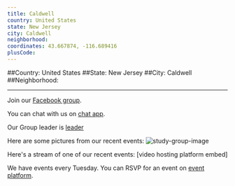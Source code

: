 ```yaml
---
title: Caldwell
country: United States
state: New Jersey
city: Caldwell
neighborhood: 
coordinates: 43.667874, -116.689416
plusCode:
---
```


##Country: United States
##State: New Jersey
##City: Caldwell
##Neighborhood: 
*****
Join our [Facebook group](https://www.facebook.com/groups/free.code.camp.caldwell.nj).

You can chat with us on [chat app]().

Our Group leader is [leader]()

Here are some pictures from our recent events:
![study-group-image]()

Here's a stream of one of our recent events:
[video hosting platform embed]

We have events every Tuesday. You can RSVP for an event on [event platform]().
